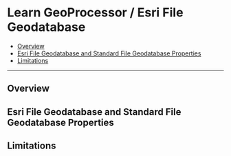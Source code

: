 # Learn GeoProcessor / Esri File Geodatabase

* [Overview](#overview)
* [Esri File Geodatabase and Standard File Geodatabase Properties](#esri-file-geodatabase-and-standard-file-geodatabase-properties)
* [Limitations](#limitations)

----------------

## Overview ##


## Esri File Geodatabase and Standard File Geodatabase Properties ##



## Limitations ##


